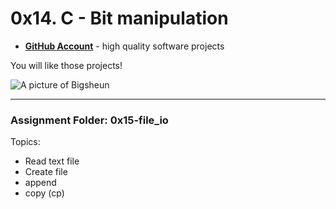 # 0x14. C - Bit manipulation

- __[GitHub Account](github.com/Bigsheun)__ - high quality software projects


You will like those projects!


 ![A picture of Bigsheun](https://avatars.githubusercontent.com/u/88635898?s=120&v=4 "Bigsehun")
___
### Assignment Folder: 0x15-file_io

Topics:
 - Read text file
 - Create file
 - append
 - copy (cp)
